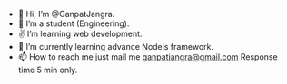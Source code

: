 - 👋 Hi, I’m @GanpatJangra.
- 👀 I’m a student (Engineering).
- ✌️ I’m learning web development.
- 🌱 I’m currently learning advance Nodejs framework.
- 📫 How to reach me  just mail me ganpatjangra@gmail.com Response time 5 min only.

<!---
GanpatJangra/GanpatJangra is a ✨ special ✨ repository because its `README.md` (this file) appears on your GitHub profile.
You can click the Preview link to take a look at your changes.
--->
